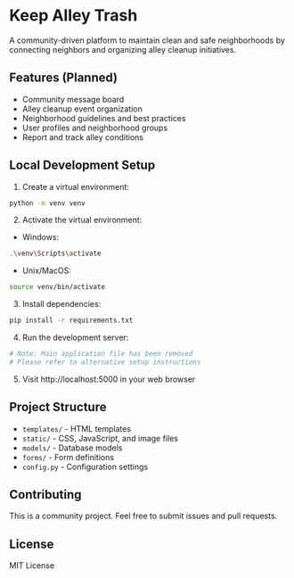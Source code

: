# Keep Alley Trash

A community-driven platform to maintain clean and safe neighborhoods by connecting neighbors and organizing alley cleanup initiatives.

## Features (Planned)
- Community message board
- Alley cleanup event organization
- Neighborhood guidelines and best practices
- User profiles and neighborhood groups
- Report and track alley conditions

## Local Development Setup

1. Create a virtual environment:
```bash
python -m venv venv
```

2. Activate the virtual environment:
- Windows:
```bash
.\venv\Scripts\activate
```
- Unix/MacOS:
```bash
source venv/bin/activate
```

3. Install dependencies:
```bash
pip install -r requirements.txt
```

4. Run the development server:
```bash
# Note: Main application file has been removed
# Please refer to alternative setup instructions
```

5. Visit http://localhost:5000 in your web browser

## Project Structure
- `templates/` - HTML templates
- `static/` - CSS, JavaScript, and image files
- `models/` - Database models
- `forms/` - Form definitions
- `config.py` - Configuration settings

## Contributing
This is a community project. Feel free to submit issues and pull requests.

## License
MIT License 